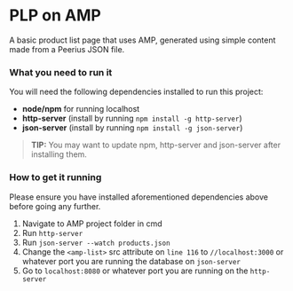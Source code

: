 # PLP on AMP
A basic product list page that uses AMP, generated using simple content made from a Peerius JSON file.

### What you need to run it
You will need the following dependencies installed to run this project:
- **node/npm** for running localhost
- **http-server** (install by running `npm install -g http-server`)
- **json-server** (install by running `npm install -g json-server`)

> **TIP:** You may want to update npm, http-server and json-server after installing them. 

### How to get it running
Please ensure you have installed aforementioned dependencies above before going any further.
1. Navigate to AMP project folder in cmd
2. Run `http-server`
3. Run `json-server --watch products.json`
4. Change the `<amp-list>` src attribute on `line 116` to `//localhost:3000` or whatever port you are running the database on `json-server`
5. Go to `localhost:8080` or whatever port you are running on the `http-server`
